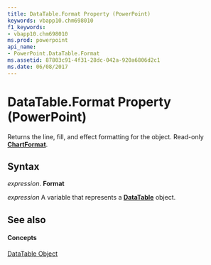 ```yaml
---
title: DataTable.Format Property (PowerPoint)
keywords: vbapp10.chm698010
f1_keywords:
- vbapp10.chm698010
ms.prod: powerpoint
api_name:
- PowerPoint.DataTable.Format
ms.assetid: 87803c91-4f31-28dc-042a-920a6806d2c1
ms.date: 06/08/2017
---
```



# DataTable.Format Property (PowerPoint)

Returns the line, fill, and effect formatting for the object. Read-only **[ChartFormat](chartformat-object-powerpoint.md)**.


## Syntax

 _expression_. **Format**

 _expression_ A variable that represents a **[DataTable](datatable-object-powerpoint.md)** object.


## See also


#### Concepts


[DataTable Object](datatable-object-powerpoint.md)

